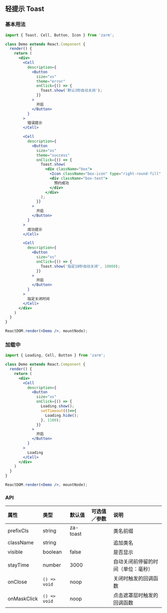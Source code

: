 ## 轻提示 Toast



### 基本用法
```jsx
import { Toast, Cell, Button, Icon } from 'zarm';

class Demo extends React.Component {
  render() {
    return (
      <div>
        <Cell
          description={
            <Button
              size="xs"
              theme="error"
              onClick={() => {
                Toast.show('默认3秒自动关闭');
              }}
            >
              开启
            </Button>
          }
        >
          错误提示
        </Cell>

        <Cell
          description={
            <Button
              size="xs"
              theme="success"
              onClick={() => {
                Toast.show(
                  <div className="box">
                    <Icon className="box-icon" type="right-round-fill" />
                    <div className="box-text">
                      预约成功
                    </div>
                  </div>
                );
              }}
            >
              开启
            </Button>
          }
        >
          成功提示
        </Cell>

        <Cell
          description={
            <Button
              size="xs"
              onClick={() => {
                Toast.show('指定10秒自动关闭', 10000);
              }}
            >
              开启
            </Button>
          }
        >
          指定关闭时间
        </Cell>
      </div>
    )
  }
}

ReactDOM.render(<Demo />, mountNode);
```



### 加载中
```jsx
import { Loading, Cell, Button } from 'zarm';

class Demo extends React.Component {
  render() {
    return (
      <div>
        <Cell
          description={
            <Button
              size="xs"
              onClick={() => {
                Loading.show();
                setTimeout(()=>{
                  Loading.hide();
                }, 1100);
              }}
            >
              开启
            </Button>
          }
        >
          Loading
        </Cell>
      </div>
    )
  }
}

ReactDOM.render(<Demo />, mountNode);
```



### API

| 属性 | 类型 | 默认值 | 可选值／参数 | 说明 |
| :--- | :--- | :--- | :--- | :--- |
| prefixCls | string | za-toast | | 类名前缀 |
| className | string | | | 追加类名 |
| visible | boolean | false | | 是否显示 |
| stayTime | number | 3000 | | 自动关闭前停留的时间（单位：毫秒） |
| onClose | <code>() => void</code> | noop | | 关闭时触发的回调函数 |
| onMaskClick | <code>() => void</code> | noop | | 点击遮罩层时触发的回调函数 |
